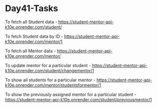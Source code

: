 # Day41-Tasks

To fetch all Student data - https://student-mentor-api-k10e.onrender.com/student/

To fetch  Student data by ID - https://student-mentor-api-k10e.onrender.com/mentor/1

To fetch all Mentor data - https://student-mentor-api-k10e.onrender.com/mentor/

To update mentor for a particular student - https://student-mentor-api-k10e.onrender.com/student/changementor/1

To show all students for a particular mentor - https://student-mentor-api-k10e.onrender.com/mentor/studentsformentor/1

To show the previously assigned mentor for a particular student - https://student-mentor-api-k10e.onrender.com/student/previousmentor/1


